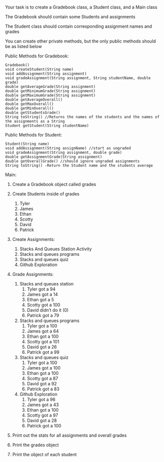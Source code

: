 Your task is to create a Gradebook class, a Student class, and a Main class


The Gradebook should contain some Students and assignments

The Student class should contain corresponding assignment names and grades


You can create other private methods, but the only public methods should be as listed below

Public Methods for Gradebook:

	Gradebook()
	void createStudent(String name)
	void addAssignment(String assignment)
	void gradeAssignment(String assignment, String studentName, double grade)
	double getAverageGrade(String assignment)
	double getMinimumGrade(String assignment)
	double getMaximumGrade(String assignment)
	double getAverageOverall()
	double getMaxOverall()
	double getMinOverall()
	double getStudentsGrade()
	String toString() //Returns the names of the students and the names of the assignments as a String
	Student getStudent(String studentName)

Public Methods for Student:

	Student(String name)
	void addAssignment(String assignName) //start as ungraded
	void gradeAssignment(String assignment, double grade)
	double getAssignmentGrade(String assignment)
	double getOverallGrade() //should ignore ungraded assignments
	String toString() -Return the Student name and the students average




Main:

1. Create a Gradebook object called grades

2. Create Students inside of grades

	1. Tyler
	2. James
	3. Ethan
	4. Scotty
	5. David
	6. Patrick

3. Create Assignments:

	1. Stacks And Queues Station Activity
	2. Stacks and queues programs
	3. Stacks and queues quiz
	4. Github Exploration
   
4. Grade Assignments:
	1. Stacks and queues station
		1. Tyler got a 94
		2. James got a 14
		3. Ethan got a 5
		4. Scotty got a 100
		5. David didn’t do it (0)
		6. Patrick got a 79
	2. Stacks and queues programs
		1. Tyler got a 100
		2. James got a 64
		3. Ethan got a 100
		4. Scotty got a 101
		5. David got a 26
		6. Patrick got a 99
	3. Stacks and queues quiz
		1. Tyler got a 100
		2. James got a 100
		3. Ethan got a 100
		4. Scotty got a 87
		5. David got a 92
		6. Patrick got a 83
	4. Github Exploration
		1. Tyler got a 96
		2. James got a 43
		3. Ethan got a 100
		4. Scotty got a 97
		5. David got a 28
		6. Patrick got a 100
    
5. Print out the stats for all assignments and overall grades
6. Print the grades object
7. Print the object of each student
